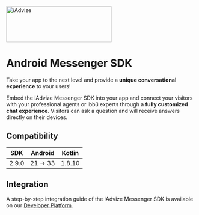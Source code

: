 <img src="https://user-images.githubusercontent.com/17723986/47799626-f3982700-dd2a-11e8-983c-77d1a3ed7f53.png" width="280" height="96" alt="iAdvize">

# Android Messenger SDK

Take your app to the next level and provide a **unique conversational experience** to your users!

Embed the iAdvize Messenger SDK into your app and connect your visitors with your professional
agents or ibbü experts through a **fully customized chat experience**. Visitors can ask a question
and will receive answers directly on their devices.

## Compatibility

| SDK   | Android  | Kotlin |
|-------|----------|--------|
| 2.9.0 | 21 -> 33 | 1.8.10 |

## Integration

A step-by-step integration guide of the iAdvize Messenger SDK is available on
our [Developer Platform](https://developers.iadvize.com/documentation/mobile-sdk).
